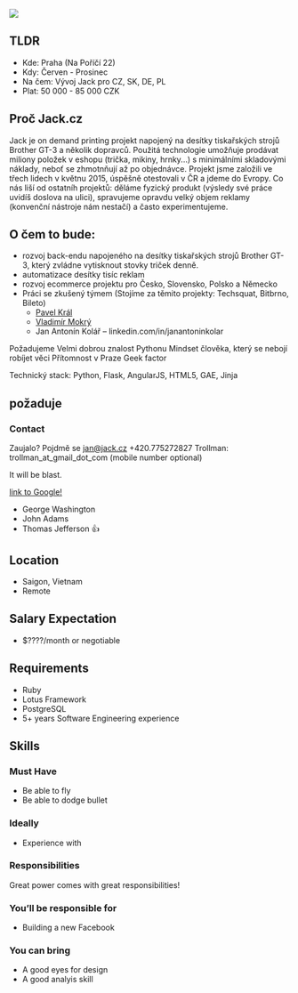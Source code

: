 ![](https://github.com/jankolario/modulo11generator/blob/master/cover.png?raw=true)

## TLDR
* Kde: Praha (Na Poříčí 22)
* Kdy: Červen - Prosinec
* Na čem: Vývoj Jack pro CZ, SK, DE, PL
* Plat: 50 000 - 85 000 CZK

## Proč Jack.cz
Jack je on demand printing projekt napojený na desítky tiskařských strojů Brother GT-3 a několik dopravců. Použitá technologie umožňuje prodávat miliony položek v eshopu (trička, mikiny, hrnky...) s minimálními skladovými náklady, neboť se zhmotnňují až po objednávce. Projekt jsme založili ve třech lidech  v květnu 2015, úspěšně otestovali v ČR a jdeme do Evropy. Co nás liší od ostatníh projektů: děláme fyzický produkt (výsledy své práce uvidíš doslova na ulici), spravujeme opravdu velký objem reklamy (konvenční nástroje nám nestačí) a často experimentujeme.

## O čem to bude:

*  rozvoj back-endu napojeného na desítky tiskařských strojů Brother GT-3, který zvládne vytisknout stovky triček denně.​
*  automatizace desítky tisíc reklam
* rozvoj ecommerce projektu pro Česko, Slovensko, Polsko a Německo
* Práci se zkušený týmem (Stojíme za těmito projekty: Techsquat, Bitbrno, Bileto)​
  * [Pavel Král](http://github.com/pavelkraleu)
  * [Vladimír Mokrý](http://vmokry.com)
  * Jan Antonín Kolář – linkedin.com/in/janantoninkolar

Požadujeme
Velmi dobrou znalost Pythonu Mindset člověka, který se nebojí robíjet věci Přítomnost v Praze
Geek factor

Technický stack:
Python, Flask, AngularJS, HTML5, GAE, Jinja

## požaduje

### Contact
Zaujalo? Pojdmě se
jan@jack.cz
+420.775272827
Trollman: trollman_at_gmail_dot_com (mobile number optional)

It will be blast.

[link to Google!](http://google.com)

- George Washington
- John Adams
- Thomas Jefferson
👍
## Location

* Saigon, Vietnam
* Remote

## Salary Expectation

* $????/month or negotiable

## Requirements
* Ruby
* Lotus Framework
* PostgreSQL
* 5+ years Software Engineering experience

## Skills

### Must Have

* Be able to fly
* Be able to dodge bullet

### Ideally

* Experience with

### Responsibilities

Great power comes with great responsibilities!

### You’ll be responsible for

* Building a new Facebook

### You can bring

* A good eyes for design
* A good analyis skill
